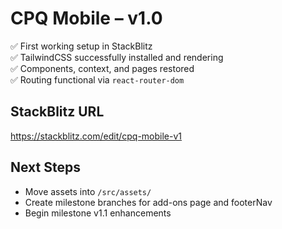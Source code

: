 # CPQ Mobile – v1.0

✅ First working setup in StackBlitz  
✅ TailwindCSS successfully installed and rendering  
✅ Components, context, and pages restored  
✅ Routing functional via `react-router-dom`

## StackBlitz URL

https://stackblitz.com/edit/cpq-mobile-v1

## Next Steps

- Move assets into `/src/assets/`
- Create milestone branches for add-ons page and footerNav
- Begin milestone v1.1 enhancements
